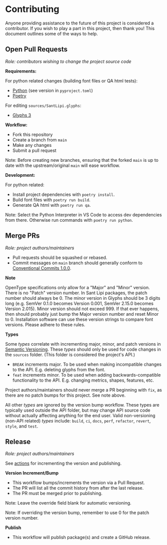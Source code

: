 # Contributing

Anyone providing assistance to the future of this project is considered a contributor. If you wish to play a part in this project, then thank you! This document outlines some of the ways to help.

## Open Pull Requests

_Role: contributors wishing to change the project source code_

**Requirements:**

For python related changes (building font files or QA html tests):

- [Python](https://www.python.org/) (see version in `pyproject.toml`)
- [Poetry](https://python-poetry.org/)

For editing `sources/SantLipi.glyphs`:

- [Glyphs 3](https://glyphsapp.com/)

**Workflow:**

- Fork this repository
- Create a branch from `main`
- Make any changes
- Submit a pull request

Note: Before creating new branches, ensuring that the forked `main` is up to date with the upstream/original `main` will ease workflow.

**Development:**

For python related:

- Install project dependencies with `poetry install`.
- Build font files with `poetry run build`.
- Generate QA html with `poetry run qa`.

Note: Select the Python Interpreter in VS Code to access dev dependencies from there. Otherwise run commands with `poetry run python`.

## Merge PRs

_Role: project authors/maintainers_

- Pull requests should be squashed or rebased.
- Commit messages on `main` branch should generally conform to [Conventional Commits 1.0.0](https://www.conventionalcommits.org/en/v1.0.0/).

**Note**

OpenType specifications only allow for a "Major" and "Minor" version. There is no "Patch" version number. In Sant Lipi packages, the patch number should always be 0. The minor version in Glyphs should be 3 digits long (e.g. SemVer 0.1.0 becomes Version 0.001, SemVer 2.15.0 becomes Version 2.015). Minor version should not exceed 999. If that ever happens, then should probably just bump the Major version number and reset Minor to 0. Installation software can use these version strings to compare font versions. Please adhere to these rules.

**Types**

Some _types_ correlate with incrementing major, minor, and patch versions in [Semantic Versioning](https://semver.org/). These _types_ should only be used for code changes in the `sources` folder. (This folder is considered the project's API.)

- `BREAK` increments major. To be used when making incompatible changes to the API. E.g. deleting glyphs from the font.
- `feat` increments minor. To be used when adding backwards-compatible functionality to the API. E.g. changing metrics, shapes, features, etc.

Project authors/maintainers should never merge a PR beginning with `fix`, as there are no patch bumps for this project. See note above.

All other _types_ are ignored by the version bump workflow. These types are typically used outside the API folder, but may change API source code without actually affecting anything for the end user. Valid non-versioning (non-API related) _types_ include: `build`, `ci`, `docs`, `perf`, `refactor`, `revert`, `style`, and `test`.

## Release

_Role: project authors/maintainers_

See [actions](https://github.com/shabados/SantLipi/actions) for incrementing the version and publishing.

**Version Increment/Bump**

- This workflow bumps/increments the version via a Pull Request.
- The PR will list all the commit history from after the last release.
- The PR must be merged prior to publishing.

Note: Leave the override field blank for automatic versioning.

Note: If overriding the version bump, remember to use 0 for the patch version number.

**Publish**

- This workflow will publish package(s) and create a GitHub release.
